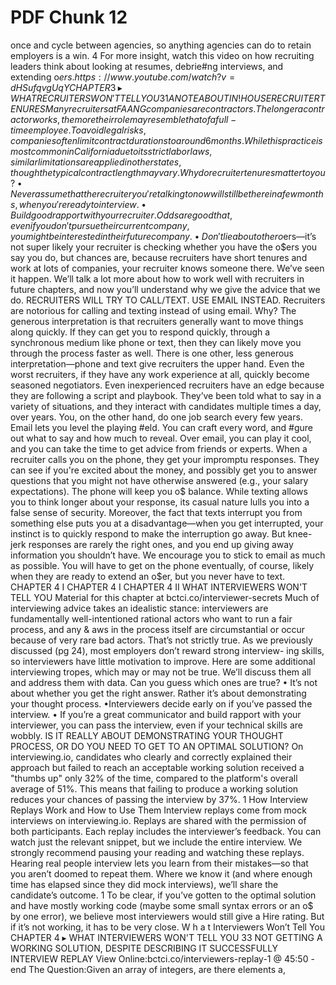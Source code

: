 # PDF Chunk 12

once and cycle between agencies, so anything agencies can do to retain employers is a win. 4 For more insight, watch this video on how recruiting leaders think about looking at resumes, debrie#ng interviews, and extending o$ers. https://www.youtube.com/watch?v=dHSufqvgUqY CHAPTER 3 ▸ WHAT RECRUITERS WON'T TELL YOU 31 A NOTE ABOUT IN!HOUSE RECRUITER TENURES Many recruiters at FAANG companies are contractors. The longer a contractor works, the more their role may resemble that of a full-time employee. To avoid legal risks, companies often limit contract durations to around 6 months. While this practice is most common in California due to its strict labor laws, similar limitations are applied in other states, though the typical contract length may vary. Why do recruiter tenures matter to you? • Never assume that the recruiter you're talking to now will still be there in a few months, when you're ready to interview. • Build good rapport with your recruiter. Odds are good that, even if you don't pursue their current company, you might be interested in their future company. • Don't lie about other o$ers—it’s not super likely your recruiter is checking whether you have the o$ers you say you do, but chances are, because recruiters have short tenures and work at lots of companies, your recruiter knows someone there. We’ve seen it happen. We’ll talk a lot more about how to work well with recruiters in future chapters, and now you’ll understand why we give the advice that we do. RECRUITERS WILL TRY TO CALL/TEXT. USE EMAIL INSTEAD. Recruiters are notorious for calling and texting instead of using email. Why? The generous interpretation is that recruiters generally want to move things along quickly. If they can get you to respond quickly, through a synchronous medium like phone or text, then they can likely move you through the process faster as well. There is one other, less generous interpretation—phone and text give recruiters the upper hand. Even the worst recruiters, if they have any work experience at all, quickly become seasoned negotiators. Even inexperienced recruiters have an edge because they are following a script and playbook. They’ve been told what to say in a variety of situations, and they interact with candidates multiple times a day, over years. You, on the other hand, do one job search every few years. Email lets you level the playing #eld. You can craft every word, and #gure out what to say and how much to reveal. Over email, you can play it cool, and you can take the time to get advice from friends or experts. When a recruiter calls you on the phone, they get your impromptu responses. They can see if you're excited about the money, and possibly get you to answer questions that you might not have otherwise answered (e.g., your salary expectations). The phone will keep you o$ balance. While texting allows you to think longer about your response, its casual nature lulls you into a false sense of security. Moreover, the fact that texts interrupt you from something else puts you at a disadvantage—when you get interrupted, your instinct is to quickly respond to make the interruption go away. But knee-jerk responses are rarely the right ones, and you end up giving away information you shouldn’t have. We encourage you to stick to email as much as possible. You will have to get on the phone eventually, of course, likely when they are ready to extend an o$er, but you never have to text. CHAPTER 4 I CHAPTER 4 I CHAPTER 4 II WHAT INTERVIEWERS WON'T TELL YOU Material for this chapter at bctci.co/interviewer-secrets Much of interviewing advice takes an idealistic stance: interviewers are fundamentally well-intentioned rational actors who want to run a fair process, and any & aws in the process itself are circumstantial or occur because of very rare bad actors. That’s not strictly true. As we previously discussed (pg 24), most employers don’t reward strong interview- ing skills, so interviewers have little motivation to improve. Here are some additional interviewing tropes, which may or may not be true. We’ll discuss them all and address them with data. Can you guess which ones are true? • It’s not about whether you get the right answer. Rather it’s about demonstrating your thought process. •Interviewers decide early on if you’ve passed the interview. • If you’re a great communicator and build rapport with your interviewer, you can pass the interview, even if your technical skills are wobbly. IS IT REALLY ABOUT DEMONSTRATING YOUR THOUGHT PROCESS, OR DO YOU NEED TO GET TO AN OPTIMAL SOLUTION? On interviewing.io, candidates who clearly and correctly explained their approach but failed to reach an acceptable working solution received a "thumbs up" only 32% of the time, compared to the platform's overall average of 51%. This means that failing to produce a working solution reduces your chances of passing the interview by 37%. 1 How Interview Replays Work and How to Use Them Interview replays come from mock interviews on interviewing.io. Replays are shared with the permission of both participants. Each replay includes the interviewer’s feedback. You can watch just the relevant snippet, but we include the entire interview. We strongly recommend pausing your reading and watching these replays. Hearing real people interview lets you learn from their mistakes—so that you aren’t doomed to repeat them. Where we know it (and where enough time has elapsed since they did mock interviews), we’ll share the candidate’s outcome. 1 To be clear, if you’ve gotten to the optimal solution and have mostly working code (maybe some small syntax errors or an o$ by one error), we believe most interviewers would still give a Hire rating. But if it’s not working, it has to be very close. W h a t Interviewers Won’t Tell You CHAPTER 4 ▸ WHAT INTERVIEWERS WON'T TELL YOU 33 NOT GETTING A WORKING SOLUTION, DESPITE DESCRIBING IT SUCCESSFULLY INTERVIEW REPLAY View Online:bctci.co/interviewers-replay-1 @ 45:50 - end The Question:Given an array of integers, are there elements a,